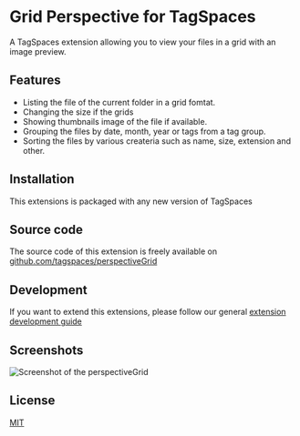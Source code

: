 # Grid Perspective for TagSpaces

A TagSpaces extension allowing you to view your files in a grid with an image preview.

## Features

* Listing the file of the current folder in a grid fomtat.
* Changing the size if the grids
* Showing thumbnails image of the file if available.
* Grouping the files by date, month, year or tags from a tag group.
* Sorting the files by various createria such as name, size, extension and other.

## Installation

This extensions is packaged with any new version of TagSpaces

## Source code

The source code of this extension is freely available on [github.com/tagspaces/perspectiveGrid](https://github.com/tagspaces/perspectiveGrid/)

## Development

If you want to extend this extensions, please follow our general [extension development guide](http://tagspaces.org/documentation/extension-development-guide)

## Screenshots

![Screenshot of the perspectiveGrid](http://tagspaces.org/extensions/perspectiveGrid/perspectiveGrid-screenshot.png)

## License

[MIT](https://github.com/tagspaces/perspectiveGrid/blob/master/LICENSE.txt)

